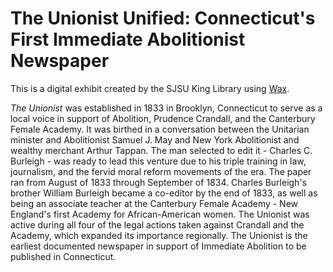 # The Unionist Unified: Connecticut's First Immediate Abolitionist Newspaper

This is a digital exhibit created by the SJSU King Library using [Wax](https://github.com/).

*The Unionist* was established in 1833 in Brooklyn, Connecticut to serve as a local voice in support of Abolition, Prudence Crandall, and the Canterbury Female Academy. It was birthed in a conversation between the Unitarian minister and Abolitionist Samuel J. May and New York Abolitionist and wealthy merchant Arthur Tappan. The man selected to edit it - Charles C. Burleigh - was ready to lead this venture due to his triple training in law, journalism, and the fervid moral reform movements of the era. The paper ran from August of 1833 through September of 1834. Charles Burleigh's brother William Burleigh became a co-editor by the end of 1833, as well as being an associate teacher at the Canterbury Female Academy - New England's first Academy for African-American women. The Unionist was active during all four of the legal actions taken against Crandall and the Academy, which expanded its importance regionally. The Unionist is the earliest documented newspaper in support of Immediate Abolition to be published in Connecticut.
